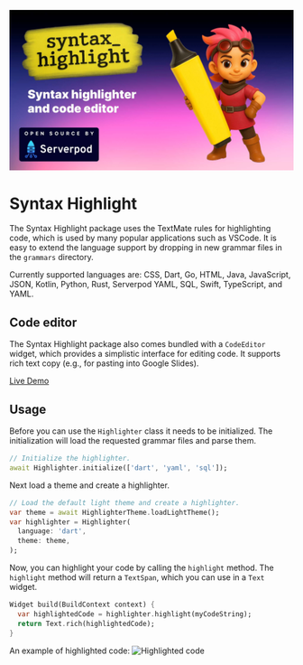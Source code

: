 ![Flutter Syntax Highlight](https://raw.githubusercontent.com/serverpod/syntax_highlight/main/images/banner.jpg)

# Syntax Highlight

The Syntax Highlight package uses the TextMate rules for highlighting code, which is used by many popular applications such as VSCode. It is easy to extend the language support by dropping in new grammar files in the `grammars` directory.

Currently supported languages are: CSS, Dart, Go, HTML, Java, JavaScript, JSON, Kotlin, Python, Rust, Serverpod YAML, SQL, Swift, TypeScript, and YAML.

## Code editor

The Syntax Highlight package also comes bundled with a `CodeEditor` widget, which provides a simplistic interface for editing code. It supports rich text copy (e.g., for pasting into Google Slides).

[Live Demo](https://docs.serverpod.dev/syntax_highlight/)

## Usage
Before you can use the `Highlighter` class it needs to be initialized. The initialization will load the requested grammar files and parse them.

```dart
// Initialize the highlighter.
await Highlighter.initialize(['dart', 'yaml', 'sql']);
```

Next load a theme and create a highlighter.
```dart
// Load the default light theme and create a highlighter.
var theme = await HighlighterTheme.loadLightTheme();
var highlighter = Highlighter(
  language: 'dart',
  theme: theme,
);
```

Now, you can highlight your code by calling the `highlight` method. The `highlight` method will return a `TextSpan`, which you can use in a `Text` widget.
```dart
Widget build(BuildContext context) {
  var highlightedCode = highlighter.highlight(myCodeString);
  return Text.rich(highlightedCode);
}
```

An example of highlighted code:
![Highlighted code](https://raw.githubusercontent.com/serverpod/syntax_highlight/main/images/screenshot.png)
